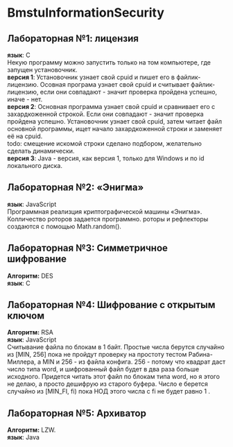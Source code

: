 # BmstuInformationSecurity

## Лабораторная №1: лицензия  
**язык**: С  
Некую программу можно запустить только на том компьютере, где запущен установочник.  
**версия 1**: Установочник узнает свой cpuid  и пишет его в файлик-лицензию. Осовная програма узнает свой cpuid и считывает файлик-лицензию, если они совпадают - значит проверка пройдена успешно, иначе - нет.  
**версия 2**: Основная программа узнает свой cpuid и сравнивает его с захардкоженной строкой. Если они совпадают - значит проверка пройдена успешно. Установочник узнает свой cpuid, затем читает файл основной программы, ищет начало захардкоженной строки и заменяет её на cpuid.  
todo: смещение искомой строки сделано подбором, желательно сделать динамически.  
**версия 3**: Java - версия, как версия 1, только для Windows и по id локального диска.  

## Лабораторная №2: «Энигма»  
**язык**: JavaScript    
Программная реализция криптографической машины «Энигма». Колличество роторов задается программно. роторы и рефлекторы создаются с помощью Math.random().

## Лабораторная №3: Симметричное шифрование
**Алгоритм:** DES  
**язык**: С  

## Лабораторная №4: Шифрование с открытым ключом
**Алгоритм:** RSA  
**язык**: JavaScript  
Считывание файла по блокам в 1 байт. Простые числа берутся случайно из [MIN, 256] пока не пройдут проверку на простоту тестом Рабина-Миллера, а MIN и 256 - из файла конфига. 256 - потому что квадрат даст число типа word, и шифрованный файл будет в два раза больше исходного. Придется читать этот файл по блокам типа word, но я этого не делаю, а просто дешифрую из старого буфера. Число e берется случайно из [MIN_FI, fi) пока НОД этого числа с fi не будет равно 1 .

## Лабораторная №5: Архиватор
**Алгоритм:** LZW.  
**язык**: Java
